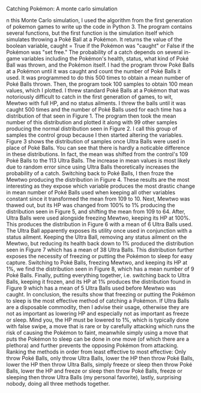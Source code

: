 Catching Pokémon: A monte carlo simulation

n this Monte Carlo simulation, I used the algorithm from the first generation of pokemon games to write up the code in Python 3. The program contains several functions, but the first function is the simulation itself which simulates throwing a Poké Ball at a Pokémon. It returns the value of the boolean variable, caught = True if the Pokémon was "caught" or False if the Pokémon was "set free." The probability of a catch depends on several in-game variables including the Pokémon's health, status, what kind of Poké Ball was thrown, and the Pokémon itself. I had the program throw Poké Balls at a Pokémon until it was caught and count the number of Poké Balls it used. It was programmed to do this 500 times to obtain a mean number of Poké Balls thrown. Then, the program took 100 samples to obtain 100 mean values, which I plotted. I threw standard Poké Balls at a Pokémon that was notoriously difficult to catch in the first generation of games, to wit, Mewtwo with full HP, and no status ailments. I threw the balls until it was caught 500 times and the number of Poké Balls used for each time has a distribution of that seen in Figure 1. The program then took the mean number of this distribution and plotted it along with 99 other samples producing the normal distribution seen in Figure 2. I call this group of samples the control group because I then started altering the variables. Figure 3 shows the distribution of samples once Ultra Balls were used in place of Poké Balls. You can see that there is hardly a noticable difference in these distributions. In fact, the mean was shifted from the control's 109 Poké Balls to the 113 Ultra Balls. The increase in mean values is most likely due to random error since using Ultra Balls theoretically increases the probability of a catch. Switching back to Poké Balls, I then froze the Mewtwo producing the distribution in Figure 4. These results are the most interesting as they expose which variable produces the most drastic change in mean number of Poké Balls used when keeping all other variables constant since it transformed the mean from 109 to 10. Next, Mewtwo was thawed out, but its HP was changed from 100% to 1% producing the distribution seen in Figure 5, and shifting the mean from 109 to 64. After, Ultra Balls were used alongside freezing Mewtwo, keeping its HP at 100%. This produces the distribution in Figure 6 with a mean of 6 Ultra Balls used. The Ultra Ball apparently exposes its utility once used in conjunction with a status ailment. Keeping the Ultra Ball, removing any status ailment on the Mewtwo, but reducing its health back down to 1% produced the distribution seen in Figure 7 which has a mean of 38 Ultra Balls. This distribution further exposes the necessity of freezing or putting the Pokémon to sleep for easy capture. Switching to Poké Balls, freezing Mewtwo, and keeping its HP at 1%, we find the distribution seen in Figure 8, which has a mean number of 9 Poké Balls. Finally, putting everything together, i.e. switching back to Ultra Balls, keeping it frozen, and its HP at 1% produces the distribution found in Figure 9 which has a mean of 5 Ultra Balls used before Mewtwo was caught. In conclusion, the results show that freezing or putting the Pokémon to sleep is the most effective method of catching a Pokémon. If Ultra Balls are a disposable commodity, then I advise their usage, otherwise they are not as important as lowering HP and especially not as important as freeze or sleep. Mind you, the HP must be lowered to 1%, which is typically done with false swipe, a move that is rare or by carefully attacking which runs the risk of causing the Pokémon to faint, meanwhile simply using a move that puts the Pokémon to sleep can be done in one move (of which there are a plethora) and further prevents the opposing Pokémon from attacking. Ranking the methods in order from least effective to most effective: Only throw Poké Balls, only throw Ultra Balls, lower the HP then throw Poké Balls, lower the HP then throw Ultra Balls, simply freeze or sleep then throw Poké Balls, lower the HP and freeze or sleep then throw Poké Balls, freeze or sleeping then throw Ultra Balls (my personal favorite), lastly, surprising nobody, doing all three methods together.
